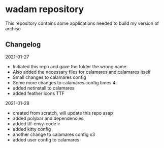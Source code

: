 # wadam repository
This repository contains some applications needed to build my version of archiso

## Changelog

2021-01-27

* Initiated this repo and gave the folder the wrong name.
* Also added the necessary files for calamares and calamares itself
* Small changes to calamares config
* Some more changes to calamares config times 4
* added netinstall to calamares
* added feather icons TTF

2021-01-28

* created from scratch, will update this repo asap
* added polybar and dependencies
* added ttf-envy-code-r
* added kitty config
* another change to calamares config x3
* added user config to calamares
